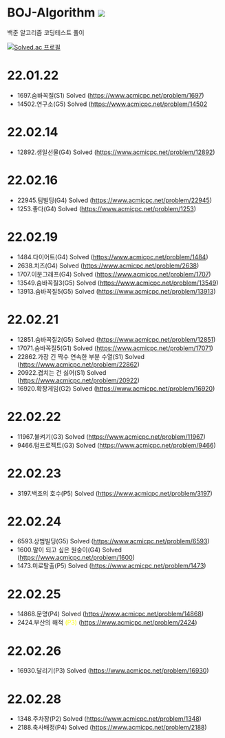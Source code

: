 # BOJ-Algorithm <img src="https://img.shields.io/badge/Python-black?style=plastic&logo=Python&logoColor=#3776AB"/>
백준 알고리즘 코딩테스트 풀이

[![Solved.ac
프로필](http://mazassumnida.wtf/api/v2/generate_badge?boj=chickenchickenlove)](https://solved.ac/chickenchickenlove)


# 22.01.22
- 1697.숨바꼭질(S1) Solved (https://www.acmicpc.net/problem/1697)
- 14502.연구소(G5) Solved (https://www.acmicpc.net/problem/14502

# 22.02.14
- 12892.생일선물(G4) Solved (https://www.acmicpc.net/problem/12892)

# 22.02.16
- 22945.팀빌딩(G4) Solved (https://www.acmicpc.net/problem/22945)
- 1253.좋다(G4) Solved (https://www.acmicpc.net/problem/1253)

# 22.02.19
- 1484.다이어트(G4) Solved (https://www.acmicpc.net/problem/1484)
- 2638.치즈(G4) Solved (https://www.acmicpc.net/problem/2638)
- 1707.이분그래프(G4) Solved (https://www.acmicpc.net/problem/1707)
- 13549.숨바꼭질3(G5) Solved (https://www.acmicpc.net/problem/13549)
- 13913.숨바꼭질5(G5) Solved (https://www.acmicpc.net/problem/13913)

# 22.02.21
- 12851.숨바꼭질2(G5) Solved (https://www.acmicpc.net/problem/12851)
- 17071.숨바꼭질5(G1) Solved (https://www.acmicpc.net/problem/17071)
- 22862.가장 긴 짝수 연속한 부분 수열(S1) Solved (https://www.acmicpc.net/problem/22862)
- 20922.겹치는 건 싫어(S1) Solved (https://www.acmicpc.net/problem/20922)
- 16920.확장게임(G2) Solved (https://www.acmicpc.net/problem/16920)

# 22.02.22
- 11967.불켜기(G3) Solved (https://www.acmicpc.net/problem/11967)
- 9466.텀프로젝트(G3) Solved (https://www.acmicpc.net/problem/9466)

# 22.02.23
- 3197.백조의 호수(P5) Solved (https://www.acmicpc.net/problem/3197)

# 22.02.24
- 6593.상범빌딩(G5) Solved (https://www.acmicpc.net/problem/6593)
- 1600.말이 되고 싶은 원숭이(G4) Solved (https://www.acmicpc.net/problem/1600)
- 1473.미로탈출(P5) Solved (https://www.acmicpc.net/problem/1473)

# 22.02.25
- 14868.문명(P4) Solved (https://www.acmicpc.net/problem/14868)
- 2424.부산의 해적 <span style="color:yellow">(P3)</span> (https://www.acmicpc.net/problem/2424)

# 22.02.26
- 16930.달리기(P3) Solved (https://www.acmicpc.net/problem/16930)

# 22.02.28
- 1348.주차장(P2) Solved (https://www.acmicpc.net/problem/1348)
- 2188.축사배정(P4) Solved (https://www.acmicpc.net/problem/2188)
